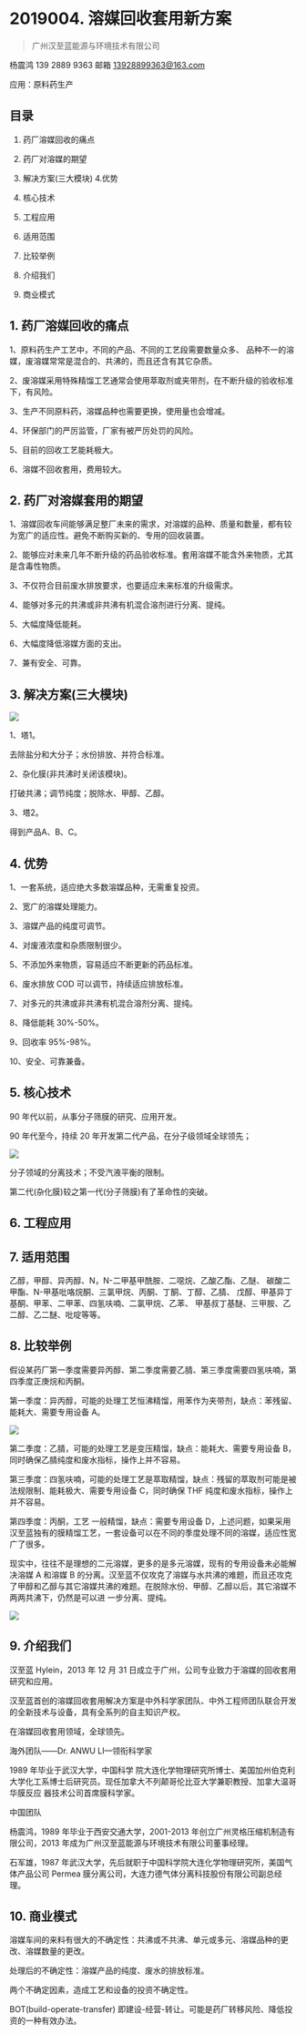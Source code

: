 # 2019004. 溶媒回收套用新方案
> 广州汉至蓝能源与环境技术有限公司

杨震鸿 139 2889 9363 邮箱 13928899363@163.com

应用：原料药生产

## 目录

1. 药厂溶媒回收的痛点 

2. 药厂对溶媒的期望

3. 解决方案(三大模块) 4.优势

5. 核心技术

6. 工程应用

7. 适用范围 

8. 比较举例 

9. 介绍我们 

10. 商业模式

## 1. 药厂溶媒回收的痛点

1、原料药生产工艺中，不同的产品、不同的工艺段需要数量众多、 品种不一的溶媒，废溶媒常常是混合的、共沸的，而且还含有其它杂质。

2、废溶媒采用特殊精馏工艺通常会使用萃取剂或夹带剂，在不断升级的验收标准下，有风险。

3、生产不同原料药，溶媒品种也需要更换，使用量也会增减。 

4、环保部门的严厉监管，厂家有被严厉处罚的风险。 

5、目前的回收工艺能耗极大。 

6、溶媒不回收套用，费用较大。

## 2. 药厂对溶媒套用的期望

1、溶媒回收车间能够满足整厂未来的需求，对溶媒的品种、质量和数量，都有较为宽广的适应性。避免不断购买新的、专用的回收装置。

2、能够应对未来几年不断升级的药品验收标准。套用溶媒不能含外来物质，尤其是含毒性物质。

3、不仅符合目前废水排放要求，也要适应未来标准的升级需求。 

4、能够对多元的共沸或非共沸有机混合溶剂进行分离、提纯。 

5、大幅度降低能耗。

6、大幅度降低溶媒方面的支出。

7、兼有安全、可靠。

## 3. 解决方案(三大模块)

![](https://raw.githubusercontent.com/dalong0514/selfstudy/master/图片链接/工程培训/2019013.PNG)

1、塔1。

去除盐分和大分子；水份排放、并符合标准。

2、杂化膜(非共沸时关闭该模块)。

打破共沸；调节纯度；脱除水、甲醇、乙醇。

3、塔2。

得到产品A、B、C。

## 4. 优势

 1、一套系统，适应绝大多数溶媒品种，无需重复投资。
 
2、宽广的溶媒处理能力。 

3、溶媒产品的纯度可调节。 

4、对废液浓度和杂质限制很少。 

5、不添加外来物质，容易适应不断更新的药品标准。

6、废水排放 COD 可以调节，持续适应排放标准。 

7、对多元的共沸或非共沸有机混合溶剂分离、提纯。 

8、降低能耗 30%-50%。

9、回收率 95%-98%。 

10、安全、可靠兼备。

## 5. 核心技术

90 年代以前，从事分子筛膜的研究、应用开发。 

90 年代至今，持续 20 年开发第二代产品，在分子级领域全球领先；

![](https://raw.githubusercontent.com/dalong0514/selfstudy/master/图片链接/工程培训/2019014.PNG)

分子领域的分离技术；不受汽液平衡的限制。

第二代(杂化膜)较之第一代(分子筛膜)有了革命性的突破。

## 6. 工程应用

## 7. 适用范围

乙醇，甲醇、异丙醇、N，N-二甲基甲酰胺、二噁烷、乙酸乙酯、乙醚、 碳酸二甲酯、N-甲基吡咯烷酮、三氯甲烷、丙酮、丁酮、丁醇、乙腈、 戊醇、甲基异丁基酮、甲苯、二甲苯、四氢呋喃、二氯甲烷、乙苯、 甲基叔丁基醚、三甲胺、乙二醇、乙二醚、吡啶等等。
 
## 8. 比较举例

假设某药厂第一季度需要异丙醇、第二季度需要乙腈、第三季度需要四氢呋喃，第四季度正庚烷和丙酮。

第一季度：异丙醇，可能的处理工艺恒沸精馏，用苯作为夹带剂，缺点：苯残留、 能耗大、需要专用设备 A。

![](https://raw.githubusercontent.com/dalong0514/selfstudy/master/图片链接/工程培训/2019015.PNG)

第二季度：乙腈，可能的处理工艺是变压精馏，缺点：能耗大、需要专用设备 B，同时确保乙腈纯度和废水指标，操作上并不容易。

第三季度：四氢呋喃，可能的处理工艺是萃取精馏，缺点：残留的萃取剂可能是被法规限制、能耗极大、需要专用设备 C，同时确保 THF 纯度和废水指标，操作上并不容易。

第四季度：丙酮，工艺 一般精馏，缺点：需要专用设备 D，上述问题，如果采用汉至蓝独有的膜精馏工艺，一套设备可以在不同的季度处理不同的溶媒，适应性宽广了很多。

现实中，往往不是理想的二元溶媒，更多的是多元溶媒，现有的专用设备未必能解决溶媒 A 和溶媒 B 的分离。汉至蓝不仅攻克了溶媒与水共沸的难题，而且还攻克了甲醇和乙醇与其它溶媒共沸的难题。在脱除水份、甲醇、乙醇以后，其它溶媒不两两共沸下，仍然是可以进 一步分离、提纯。

![](https://raw.githubusercontent.com/dalong0514/selfstudy/master/图片链接/工程培训/2019016.PNG)

## 9. 介绍我们

汉至蓝 Hylein，2013 年 12 月 31 日成立于广州，公司专业致力于溶媒的回收套用研究和应用。

汉至蓝首创的溶媒回收套用解决方案是中外科学家团队、中外工程师团队联合开发的全新技术与设备，具有全系列的自主知识产权。

在溶媒回收套用领域，全球领先。

海外团队——Dr. ANWU LI—领衔科学家

1989 年毕业于武汉大学，中国科学 院大连化学物理研究所博士、美国加州伯克利大学化工系博士后研究员。现任加拿大不列颠哥伦比亚大学兼职教授、加拿大温哥华膜反应 器技术公司首席膜科学家。

中国团队

杨震鸿，1989 年毕业于西安交通大学，2001-2013 年创立广州灵格压缩机制造有限公司，2013 年成为广州汉至蓝能源与环境技术有限公司董事经理。

石军雄，1987 年武汉大学，先后就职于中国科学院大连化学物理研究所，美国气体产品公司 Permea 膜分离公司，大连力德气体分离科技股份有限公司副总经理。

## 10. 商业模式

溶媒车间的来料有很大的不确定性：共沸或不共沸、单元或多元、溶媒品种的更改、溶媒数量的更改。

处理后的不确定性：溶媒产品的纯度、废水的排放标准。

两个不确定因素，造成工艺和设备的投资不确定性。

BOT(build-operate-transfer) 即建设-经营-转让。可能是药厂转移风险、降低投资的一种有效办法。

